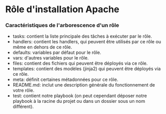 # Rôle d'installation Apache

### Caractéristiques de l'arborescence d'un rôle

* tasks: contient la liste principale des tâches à exécuter par le rôle.
* handlers: contient les handlers, qui peuvent être utilisés par ce rôle ou même en dehors de ce rôle.
* defaults: variables par défaut pour le rôle.
* vars: d'autres variables pour le rôle.
* files: contient des fichiers qui peuvent être déployés via ce rôle.
* templates: contient des modèles (jinja2) qui peuvent être déployés via ce rôle.
* meta: définit certaines métadonnées pour ce rôle.
* README.md: inclut une description générale du fonctionnement de votre rôle.
* test: contient notre playbook (on peut cependant déposer notre playbook à la racine du projet ou dans un dossier sous un nom différent).